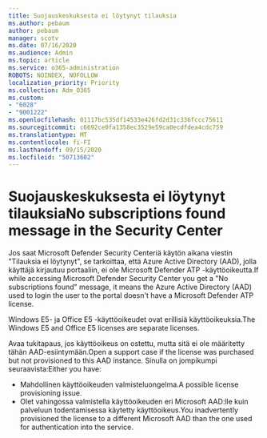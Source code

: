 ```yaml
---
title: Suojauskeskuksesta ei löytynyt tilauksia
ms.author: pebaum
author: pebaum
manager: scotv
ms.date: 07/16/2020
ms.audience: Admin
ms.topic: article
ms.service: o365-administration
ROBOTS: NOINDEX, NOFOLLOW
localization_priority: Priority
ms.collection: Adm_O365
ms.custom:
- "6028"
- "9001222"
ms.openlocfilehash: 01117bc535df14533e426fd2d31c336fccc75611
ms.sourcegitcommit: c6692ce0fa1358ec3529e59ca0ecdfdea4cdc759
ms.translationtype: MT
ms.contentlocale: fi-FI
ms.lasthandoff: 09/15/2020
ms.locfileid: "50713602"
---
```

# <a name="no-subscriptions-found-message-in-the-security-center"></a><span data-ttu-id="49e97-102">Suojauskeskuksesta ei löytynyt tilauksia</span><span class="sxs-lookup"><span data-stu-id="49e97-102">No subscriptions found message in the Security Center</span></span>

<span data-ttu-id="49e97-103">Jos saat Microsoft Defender Security Centeriä käytön aikana viestin "Tilauksia ei löytynyt", se tarkoittaa, että Azure Active Directory (AAD), jolla käyttäjä kirjautuu portaaliin, ei ole Microsoft Defender ATP -käyttöoikeutta.</span><span class="sxs-lookup"><span data-stu-id="49e97-103">If while accessing Microsoft Defender Security Center you get a  "No subscriptions found" message, it means the Azure Active Directory (AAD) used to login the user to the portal doesn't have a Microsoft Defender ATP license.</span></span>  

<span data-ttu-id="49e97-104">Windows E5- ja Office E5 -käyttöoikeudet ovat erillisiä käyttöoikeuksia.</span><span class="sxs-lookup"><span data-stu-id="49e97-104">The Windows E5 and Office E5 licenses are separate licenses.</span></span>

<span data-ttu-id="49e97-105">Avaa tukitapaus, jos käyttöoikeus on ostettu, mutta sitä ei ole määritetty tähän AAD-esiintymään.</span><span class="sxs-lookup"><span data-stu-id="49e97-105">Open a support case if the license was purchased but not provisioned to this AAD instance.</span></span> <span data-ttu-id="49e97-106">Sinulla on jompikumpi seuraavista:</span><span class="sxs-lookup"><span data-stu-id="49e97-106">Either you have:</span></span> <br/>
-   <span data-ttu-id="49e97-107">Mahdollinen käyttöoikeuden valmisteluongelma.</span><span class="sxs-lookup"><span data-stu-id="49e97-107">A possible license provisioning issue.</span></span><br/>
-   <span data-ttu-id="49e97-108">Olet vahingossa valmistella käyttöoikeuden eri Microsoft AAD:lle kuin palveluun todentamisessa käytetty käyttöoikeus.</span><span class="sxs-lookup"><span data-stu-id="49e97-108">You inadvertently provisioned the license to a different Microsoft AAD than the one used for authentication into the service.</span></span>